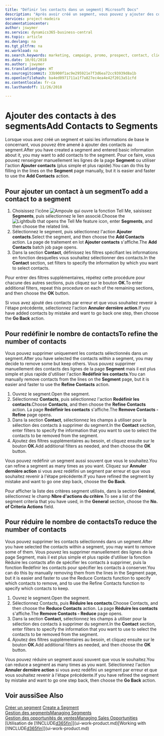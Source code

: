```yaml
---
title: "Définir les contacts dans un segment| Microsoft Docs"
description: "Après avoir créé un segment, vous pouvez y ajouter des contacts, par exemple, dans le cadre d'une promotion marketing visant des clients particuliers."
services: project-madeira
documentationcenter: 
author: jswymer
ms.service: dynamics365-business-central
ms.topic: article
ms.devlang: na
ms.tgt_pltfrm: na
ms.workload: na
ms.search.keywords: marketing, campaign, promo, prospect, contact, client, customer
ms.date: 10/01/2018
ms.author: jswymer
ms.translationtype: HT
ms.sourcegitcommit: 33b900f1ac9e295921e7f3d6ea72cc93939d8a1b
ms.openlocfilehash: ba4ed0971711a1f7a827ec4ea4e42f2013a51cfd
ms.contentlocale: fr-ca
ms.lasthandoff: 11/26/2018

---
```

# <a name="add-contacts-to-segments"></a><span data-ttu-id="c87c4-103">Ajouter des contacts à des segments</span><span class="sxs-lookup"><span data-stu-id="c87c4-103">Add Contacts to Segments</span></span>
<span data-ttu-id="c87c4-104">Lorsque vous avez créé un segment et saisi les informations de base le concernant, vous pouvez être amené à ajouter des contacts au segment.</span><span class="sxs-lookup"><span data-stu-id="c87c4-104">After you have created a segment and entered basic information about it, you may want to add contacts to the segment.</span></span> <span data-ttu-id="c87c4-105">Pour ce faire, vous pouvez renseigner manuellement les lignes de la page **Segment** ou utiliser l'action **Ajouter contacts** (plus simple et plus rapide).</span><span class="sxs-lookup"><span data-stu-id="c87c4-105">You can do this by filling in the lines on the **Segment** page manually, but it is easier and faster to use the **Add Contacts** action.</span></span>

## <a name="to-add-a-contact-to-a-segment"></a><span data-ttu-id="c87c4-106">Pour ajouter un contact à un segment</span><span class="sxs-lookup"><span data-stu-id="c87c4-106">To add a contact to a segment</span></span>
1. <span data-ttu-id="c87c4-107">Choisissez l'icône ![Ampoule qui ouvre la fonction Tell Me](media/ui-search/search_small.png "Dites-moi ce que vous voulez faire"), saisissez **Segments**, puis sélectionnez le lien associé.</span><span class="sxs-lookup"><span data-stu-id="c87c4-107">Choose the ![Lightbulb that opens the Tell Me feature](media/ui-search/search_small.png "Tell me what you want to do") icon, enter **Segments**, and then choose the related link.</span></span>  
2. <span data-ttu-id="c87c4-108">Sélectionnez le segment, puis sélectionnez l'action **Ajouter contacts**.</span><span class="sxs-lookup"><span data-stu-id="c87c4-108">Select the segment, and then choose the **Add Contacts** action.</span></span> <span data-ttu-id="c87c4-109">La page de traitement en lot **Ajouter contacts** s'affiche.</span><span class="sxs-lookup"><span data-stu-id="c87c4-109">The **Add Contacts** batch job page opens.</span></span>
3. <span data-ttu-id="c87c4-110">Dans la section **Contact**, définissez les filtres spécifiant les informations en fonction desquelles vous souhaitez sélectionner des contacts.</span><span class="sxs-lookup"><span data-stu-id="c87c4-110">In the **Contact** section, set filters to specify the information by which you want to select contacts.</span></span>

<span data-ttu-id="c87c4-111">Pour entrer des filtres supplémentaires, répétez cette procédure pour chacune des autres sections, puis cliquez sur le bouton **OK**.</span><span class="sxs-lookup"><span data-stu-id="c87c4-111">To enter additional filters, repeat this procedure on each of the remaining sections, and then choose the **OK** button.</span></span>

<span data-ttu-id="c87c4-112">Si vous avez ajouté des contacts par erreur et que vous souhaitez revenir à l'étape précédente, sélectionnez l'action **Annuler dernière action**.</span><span class="sxs-lookup"><span data-stu-id="c87c4-112">If you have added contacts by mistake and want to go back one step, then choose the **Go Back** action.</span></span>

## <a name="to-refine-the-number-of-contacts"></a><span data-ttu-id="c87c4-113">Pour redéfinir le nombre de contacts</span><span class="sxs-lookup"><span data-stu-id="c87c4-113">To refine the number of contacts</span></span>
<span data-ttu-id="c87c4-114">Vous pouvez supprimer uniquement les contacts sélectionnés dans un segment.</span><span class="sxs-lookup"><span data-stu-id="c87c4-114">After you have selected the contacts within a segment, you may decide to remove some but keep others.</span></span> <span data-ttu-id="c87c4-115">Vous pouvez supprimer manuellement des contacts des lignes de la page **Segment** mais il est plus simple et plus rapide d'utiliser l'action **Redéfinir les contacts**.</span><span class="sxs-lookup"><span data-stu-id="c87c4-115">You can manually remove contacts from the lines on the **Segment** page, but it is easier and faster to use the **Refine Contacts** action.</span></span>

1. <span data-ttu-id="c87c4-116">Ouvrez le segment.</span><span class="sxs-lookup"><span data-stu-id="c87c4-116">Open the segment.</span></span>
2. <span data-ttu-id="c87c4-117">Sélectionnez **Contacts**, puis sélectionnez l'action **Redéfinir les contacts**.</span><span class="sxs-lookup"><span data-stu-id="c87c4-117">Choose **Contacts**, and then choose the **Refine Contacts** action.</span></span> <span data-ttu-id="c87c4-118">La page **Redéfinir les contacts** s'affiche.</span><span class="sxs-lookup"><span data-stu-id="c87c4-118">The **Remove Contacts - Refine** page opens.</span></span>
3. <span data-ttu-id="c87c4-119">Dans la section **Contact**, sélectionnez les champs à utiliser pour la sélection des contacts à supprimer du segment.</span><span class="sxs-lookup"><span data-stu-id="c87c4-119">In the **Contact** section, enter filters to specify the information that you want to use to select the contacts to be removed from the segment.</span></span>
4. <span data-ttu-id="c87c4-120">Ajoutez des filtres supplémentaires au besoin, et cliquez ensuite sur le bouton **OK**.</span><span class="sxs-lookup"><span data-stu-id="c87c4-120">Add additional filters as needed, and then choose the **OK** button.</span></span>

<span data-ttu-id="c87c4-121">Vous pouvez redéfinir un segment aussi souvent que vous le souhaitez.</span><span class="sxs-lookup"><span data-stu-id="c87c4-121">You can refine a segment as many times as you want.</span></span> <span data-ttu-id="c87c4-122">Cliquez sur **Annuler dernière action** si vous avez redéfini un segment par erreur et que vous souhaitez revenir à l'étape précédente.</span><span class="sxs-lookup"><span data-stu-id="c87c4-122">If you have refined the segment by mistake and want to go one step back, choose the **Go Back**.</span></span>

<span data-ttu-id="c87c4-123">Pour afficher la liste des critères segment utilisés, dans la section **Général**, sélectionnez le champ **Nbre d'actions du critère**.</span><span class="sxs-lookup"><span data-stu-id="c87c4-123">To see a list of the segment criteria that you have used, in the **General** section, choose the **No. of Criteria Actions** field.</span></span>

## <a name="to-reduce-the-number-of-contacts"></a><span data-ttu-id="c87c4-124">Pour réduire le nombre de contacts</span><span class="sxs-lookup"><span data-stu-id="c87c4-124">To reduce the number of contacts</span></span>
<span data-ttu-id="c87c4-125">Vous pouvez supprimer les contacts sélectionnés dans un segment.</span><span class="sxs-lookup"><span data-stu-id="c87c4-125">After you have selected the contacts within a segment, you may want to remove some of them.</span></span> <span data-ttu-id="c87c4-126">Vous pouvez les supprimer manuellement des lignes de la page Segment, mais il est plus simple et plus rapide d'utiliser la fonction Réduire les contacts afin de spécifier les contacts à supprimer, puis la fonction Redéfinir les contacts pour spécifier les contacts à conserver.</span><span class="sxs-lookup"><span data-stu-id="c87c4-126">You can do this by manually removing them from the lines in the Segment page, but it is easier and faster to use the Reduce Contacts function to specify which contacts to remove, and to use the Refine Contacts function to specify which contacts to keep.</span></span>

1. <span data-ttu-id="c87c4-127">Ouvrez le segment.</span><span class="sxs-lookup"><span data-stu-id="c87c4-127">Open the segment.</span></span>
2. <span data-ttu-id="c87c4-128">Sélectionnez Contacts, puis **Réduire les contacts**.</span><span class="sxs-lookup"><span data-stu-id="c87c4-128">Choose Contacts, and then choose the **Reduce Contacts** action.</span></span> <span data-ttu-id="c87c4-129">La page **Réduire les contacts** s'affiche.</span><span class="sxs-lookup"><span data-stu-id="c87c4-129">The **Remove Contacts - Reduce** page opens.</span></span>
3. <span data-ttu-id="c87c4-130">Dans la section **Contact**, sélectionnez les champs à utiliser pour la sélection des contacts à supprimer du segment.</span><span class="sxs-lookup"><span data-stu-id="c87c4-130">In the **Contact** section, enter filters to specify the information that you want to use to select the contacts to be removed from the segment.</span></span>
4. <span data-ttu-id="c87c4-131">Ajoutez des filtres supplémentaires au besoin, et cliquez ensuite sur le bouton **OK**.</span><span class="sxs-lookup"><span data-stu-id="c87c4-131">Add additional filters as needed, and then choose the **OK** button.</span></span>

<span data-ttu-id="c87c4-132">Vous pouvez réduire un segment aussi souvent que vous le souhaitez.</span><span class="sxs-lookup"><span data-stu-id="c87c4-132">You can reduce a segment as many times as you want.</span></span> <span data-ttu-id="c87c4-133">Sélectionnez l'action **Annuler dernière action** si vous avez redéfini un segment par erreur et que vous souhaitez revenir à l'étape précédente.</span><span class="sxs-lookup"><span data-stu-id="c87c4-133">If you have refined the segment by mistake and want to go one step back, then choose the **Go Back** action.</span></span>

## <a name="see-also"></a><span data-ttu-id="c87c4-134">Voir aussi</span><span class="sxs-lookup"><span data-stu-id="c87c4-134">See Also</span></span>
<span data-ttu-id="c87c4-135">[Créer un segment](marketing-how-create-segment.md) </span><span class="sxs-lookup"><span data-stu-id="c87c4-135">[Create a Segment](marketing-how-create-segment.md) </span></span>  
[<span data-ttu-id="c87c4-136">Gestion des segments</span><span class="sxs-lookup"><span data-stu-id="c87c4-136">Managing Segments</span></span>](marketing-segments.md)  
[<span data-ttu-id="c87c4-137">Gestion des opportunités de ventes</span><span class="sxs-lookup"><span data-stu-id="c87c4-137">Managing Sales Opportunities</span></span>](marketing-manage-sales-opportunities.md)  
<span data-ttu-id="c87c4-138">[Utilisation de [!INCLUDE[d365fin](includes/d365fin_md.md)]](ui-work-product.md)</span><span class="sxs-lookup"><span data-stu-id="c87c4-138">[Working with [!INCLUDE[d365fin](includes/d365fin_md.md)]](ui-work-product.md)</span></span>  

